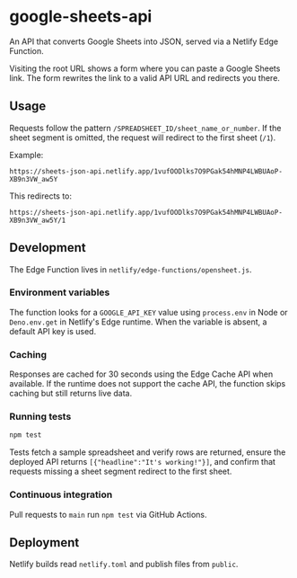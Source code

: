 # google-sheets-api

An API that converts Google Sheets into JSON, served via a Netlify Edge Function.

Visiting the root URL shows a form where you can paste a Google Sheets link. The form rewrites the link to a valid API URL and redirects you there.

## Usage

Requests follow the pattern `/SPREADSHEET_ID/sheet_name_or_number`. If the sheet
segment is omitted, the request will redirect to the first sheet (`/1`).

Example:

```
https://sheets-json-api.netlify.app/1vufOODlks7O9PGak54hMNP4LWBUAoP-XB9n3VW_aw5Y
```

This redirects to:

```
https://sheets-json-api.netlify.app/1vufOODlks7O9PGak54hMNP4LWBUAoP-XB9n3VW_aw5Y/1
```

## Development

The Edge Function lives in `netlify/edge-functions/opensheet.js`.

### Environment variables

The function looks for a `GOOGLE_API_KEY` value using `process.env` in Node or
`Deno.env.get` in Netlify's Edge runtime. When the variable is absent, a default
API key is used.

### Caching

Responses are cached for 30 seconds using the Edge Cache API when available. If
the runtime does not support the cache API, the function skips caching but still
returns live data.

### Running tests

```sh
npm test
```

Tests fetch a sample spreadsheet and verify rows are returned, ensure the deployed API returns `[{"headline":"It's working!"}]`, and confirm that requests missing a sheet segment redirect to the first sheet.

### Continuous integration

Pull requests to `main` run `npm test` via GitHub Actions.

## Deployment

Netlify builds read `netlify.toml` and publish files from `public`.

